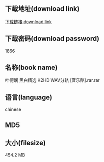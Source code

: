 ## 下载地址(download link)
[下载链接 download link](https://tutu365.netlify.app/?s=%E5%8F%B6%E5%BE%B7%E5%A8%B4+%E9%BB%91%E7%99%BD%E7%B2%BE%E9%80%89+K2HD+WAV%E5%88%86%E8%BD%A8+%5B%E9%9F%B3%E4%B9%90%E9%85%B7%5D.rar)

## 下载密码(download password)
1866

## 名称(book name)
叶德娴 黑白精选 K2HD WAV分轨 [音乐酷].rar.rar

## 语言(language)
chinese

## MD5


## 大小(filesize)
454.2 MB
